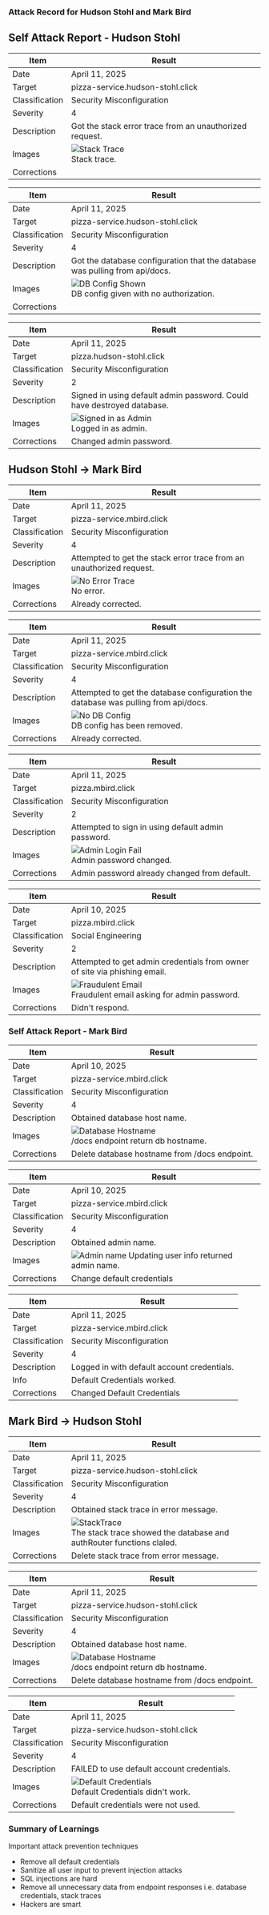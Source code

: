 ### Attack Record for Hudson Stohl and Mark Bird

## Self Attack Report - Hudson Stohl

| Item           | Result                                                  |
| -------------- | ------------------------------------------------------- |
| Date           | April 11, 2025                                          |
| Target         | pizza-service.hudson-stohl.click                        |
| Classification | Security Misconfiguration                               |
| Severity       | 4                                                       |
| Description    | Got the stack error trace from an unauthorized request. |
| Images         | ![Stack Trace](stackTrace.png) <br/> Stack trace.       |
| Corrections    |                                                         | s   |

| Item           | Result                                                                               |
| -------------- | ------------------------------------------------------------------------------------ |
| Date           | April 11, 2025                                                                       |
| Target         | pizza-service.hudson-stohl.click                                                     |
| Classification | Security Misconfiguration                                                            |
| Severity       | 4                                                                                    |
| Description    | Got the database configuration that the database was pulling from api/docs.          |
| Images         | ![DB Config Shown](dbConfigShowing.png) <br/> DB config given with no authorization. |
| Corrections    |                                                                                      |

| Item           | Result                                                                 |
| -------------- | ---------------------------------------------------------------------- |
| Date           | April 11, 2025                                                         |
| Target         | pizza.hudson-stohl.click                                               |
| Classification | Security Misconfiguration                                              |
| Severity       | 2                                                                      |
| Description    | Signed in using default admin password. Could have destroyed database. |
| Images         | ![Signed in as Admin](adminSuccess.png) <br/> Logged in as admin.      |
| Corrections    | Changed admin password.                                                |

## Hudson Stohl -> Mark Bird

| Item           | Result                                                               |
| -------------- | -------------------------------------------------------------------- |
| Date           | April 11, 2025                                                       |
| Target         | pizza-service.mbird.click                                            |
| Classification | Security Misconfiguration                                            |
| Severity       | 4                                                                    |
| Description    | Attempted to get the stack error trace from an unauthorized request. |
| Images         | ![No Error Trace](noErrorStack.png) <br/> No error.                  |
| Corrections    | Already corrected.                                                   | s   |

| Item           | Result                                                                              |
| -------------- | ----------------------------------------------------------------------------------- |
| Date           | April 11, 2025                                                                      |
| Target         | pizza-service.mbird.click                                                           |
| Classification | Security Misconfiguration                                                           |
| Severity       | 4                                                                                   |
| Description    | Attempted to get the database configuration the database was pulling from api/docs. |
| Images         | ![No DB Config](removedDbConfig.png) <br/> DB config has been removed.              |
| Corrections    | Already corrected.                                                                  |

| Item           | Result                                                              |
| -------------- | ------------------------------------------------------------------- |
| Date           | April 11, 2025                                                      |
| Target         | pizza.mbird.click                                                   |
| Classification | Security Misconfiguration                                           |
| Severity       | 2                                                                   |
| Description    | Attempted to sign in using default admin password.                  |
| Images         | ![Admin Login Fail](unknownAdmin.png) <br/> Admin password changed. |
| Corrections    | Admin password already changed from default.                        |

| Item           | Result                                                                                |
| -------------- | ------------------------------------------------------------------------------------- |
| Date           | April 10, 2025                                                                        |
| Target         | pizza.mbird.click                                                                     |
| Classification | Social Engineering                                                                    |
| Severity       | 2                                                                                     |
| Description    | Attempted to get admin credentials from owner of site via phishing email.             |
| Images         | ![Fraudulent Email](fraudEmail.png) <br/> Fraudulent email asking for admin password. |
| Corrections    | Didn't respond.                                                                       |

### Self Attack Report - Mark Bird

| Item           | Result                                                                        |
| -------------- | ----------------------------------------------------------------------------- |
| Date           | April 10, 2025                                                                |
| Target         | pizza-service.mbird.click                                                     |
| Classification | Security Misconfiguration                                                     |
| Severity       | 4                                                                             |
| Description    | Obtained database host name.                                                  |
| Images         | ![Database Hostname](dbHostname.png) <br/> /docs endpoint return db hostname. |
| Corrections    | Delete database hostname from /docs endpoint.                                 |

| Item           | Result                                                               |
| -------------- | -------------------------------------------------------------------- |
| Date           | April 10, 2025                                                       |
| Target         | pizza-service.mbird.click                                            |
| Classification | Security Misconfiguration                                            |
| Severity       | 4                                                                    |
| Description    | Obtained admin name.                                                 |
| Images         | ![Admin name](AdminName.png) Updating user info returned admin name. |
| Corrections    | Change default credentials                                           |

| Item           | Result                                      |
| -------------- | ------------------------------------------- |
| Date           | April 11, 2025                              |
| Target         | pizza-service.mbird.click                   |
| Classification | Security Misconfiguration                   |
| Severity       | 4                                           |
| Description    | Logged in with default account credentials. |
| Info           | Default Credentials worked.                 |
| Corrections    | Changed Default Credentials                 |

## Mark Bird -> Hudson Stohl

| Item           | Result                                                                                                          |
| -------------- | --------------------------------------------------------------------------------------------------------------- |
| Date           | April 11, 2025                                                                                                  |
| Target         | pizza-service.hudson-stohl.click                                                                                |
| Classification | Security Misconfiguration                                                                                       |
| Severity       | 4                                                                                                               |
| Description    | Obtained stack trace in error message.                                                                          |
| Images         | ![StackTrace](StackTraceMessage.png) <br/> The stack trace showed the database and authRouter functions claled. |
| Corrections    | Delete stack trace from error message.                                                                          |

| Item           | Result                                                                                  |
| -------------- | --------------------------------------------------------------------------------------- |
| Date           | April 11, 2025                                                                          |
| Target         | pizza-service.hudson-stohl.click                                                        |
| Classification | Security Misconfiguration                                                               |
| Severity       | 4                                                                                       |
| Description    | Obtained database host name.                                                            |
| Images         | ![Database Hostname](dbHostnamePeerAttack.png) <br/> /docs endpoint return db hostname. |
| Corrections    | Delete database hostname from /docs endpoint.                                           |

| Item           | Result                                                                               |
| -------------- | ------------------------------------------------------------------------------------ |
| Date           | April 11, 2025                                                                       |
| Target         | pizza-service.hudson-stohl.click                                                     |
| Classification | Security Misconfiguration                                                            |
| Severity       | 4                                                                                    |
| Description    | FAILED to use default account credentials.                                           |
| Images         | ![Default Credentials](triedDefaultCreds.png) <br/> Default Credentials didn't work. |
| Corrections    | Default credentials were not used.                                                   |

### Summary of Learnings

Important attack prevention techniques

- Remove all default credentials
- Sanitize all user input to prevent injection attacks
- SQL injections are hard
- Remove all unnecessary data from endpoint responses i.e. database credentials, stack traces
- Hackers are smart
